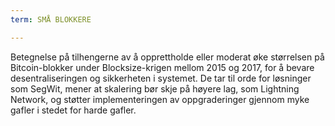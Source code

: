 ```yaml
---
term: SMÅ BLOKKERE

---
```

Betegnelse på tilhengerne av å opprettholde eller moderat øke størrelsen på Bitcoin-blokker under Blocksize-krigen mellom 2015 og 2017, for å bevare desentraliseringen og sikkerheten i systemet. De tar til orde for løsninger som SegWit, mener at skalering bør skje på høyere lag, som Lightning Network, og støtter implementeringen av oppgraderinger gjennom myke gafler i stedet for harde gafler.